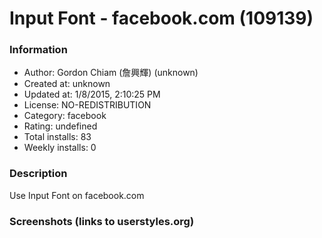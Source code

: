 # Input Font - facebook.com (109139)

### Information
- Author: Gordon Chiam (詹興輝) (unknown)
- Created at: unknown
- Updated at: 1/8/2015, 2:10:25 PM
- License: NO-REDISTRIBUTION
- Category: facebook
- Rating: undefined
- Total installs: 83
- Weekly installs: 0


### Description
Use Input Font on facebook.com


### Screenshots (links to userstyles.org)



